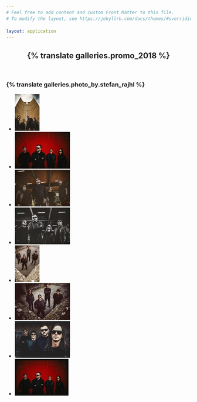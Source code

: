 ```yaml
---
# Feel free to add content and custom Front Matter to this file.
# To modify the layout, see https://jekyllrb.com/docs/themes/#overriding-theme-defaults

layout: application
---
```


<article class='gallery'>
  <header>
    <h2 class='title'>{% translate galleries.promo_2018 %}</h2>
  </header>

  <h3>{% translate galleries.photo_by.stefan_rajhl %}</h3>
  <ul>
    <li><a href="/uploads/gallery/promo_2018/stefan_rajhl/01.jpg" class="lightbox" rel="lightbox"><img src="/uploads/gallery/promo_2018/stefan_rajhl/thumbs/01.jpg" /></a></li>
    <li><a href="/uploads/gallery/promo_2018/stefan_rajhl/02.jpg" class="lightbox" rel="lightbox"><img src="/uploads/gallery/promo_2018/stefan_rajhl/thumbs/02.jpg" /></a></li>
    <li><a href="/uploads/gallery/promo_2018/stefan_rajhl/03.jpg" class="lightbox" rel="lightbox"><img src="/uploads/gallery/promo_2018/stefan_rajhl/thumbs/03.jpg" /></a></li>
    <li><a href="/uploads/gallery/promo_2018/stefan_rajhl/04.jpg" class="lightbox" rel="lightbox"><img src="/uploads/gallery/promo_2018/stefan_rajhl/thumbs/04.jpg" /></a></li>
    <li><a href="/uploads/gallery/promo_2018/stefan_rajhl/05.jpg" class="lightbox" rel="lightbox"><img src="/uploads/gallery/promo_2018/stefan_rajhl/thumbs/05.jpg" /></a></li>
    <li><a href="/uploads/gallery/promo_2018/stefan_rajhl/06.jpg" class="lightbox" rel="lightbox"><img src="/uploads/gallery/promo_2018/stefan_rajhl/thumbs/06.jpg" /></a></li>
    <li><a href="/uploads/gallery/promo_2018/stefan_rajhl/07.jpg" class="lightbox" rel="lightbox"><img src="/uploads/gallery/promo_2018/stefan_rajhl/thumbs/07.jpg" /></a></li>
    <li><a href="/uploads/gallery/promo_2018/stefan_rajhl/08.jpg" class="lightbox" rel="lightbox"><img src="/uploads/gallery/promo_2018/stefan_rajhl/thumbs/08.jpg" /></a></li>
  </ul>
</article>
